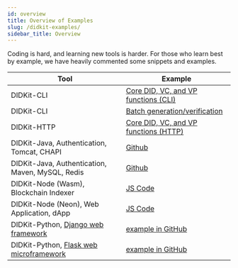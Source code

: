 ```yaml
---
id: overview
title: Overview of Examples
slug: /didkit-examples/
sidebar_title: Overview
---
```


Coding is hard, and learning new tools is harder.  For those who learn best by example, we have heavily commented some snippets and examples.

|Tool|Example|
|---|---|
|DIDKit-CLI|[Core DID, VC, and VP functions (CLI)][]|
|DIDKit-CLI|[Batch generation/verification][]|
|DIDKit-HTTP|[Core DID, VC, and VP functions (HTTP)][]|
|DIDKit-Java, Authentication, Tomcat, CHAPI|[Github](https://github.com/spruceid/didkit/tree/main/examples/java-jsp#readme)|
|DIDKit-Java, Authentication, Maven, MySQL, Redis|[Github](https://github.com/spruceid/didkit/tree/main/examples/java-springboot#readme)|
|DIDKit-Node (Wasm), Blockchain Indexer|[JS Code](https://github.com/spruceid/tzprofiles/blob/main/api/service/index.js)|
|DIDKit-Node (Neon), Web Application, dApp|[JS Code](https://github.com/spruceid/tzprofiles/tree/main/dapp)|
|DIDKit-Python, [Django web framework](https://www.djangoproject.com/)|[example in GitHub](https://github.com/spruceid/didkit/tree/main/examples/python_django)|
|DIDKit-Python, [Flask web microframework](https://flask.palletsprojects.com/en/2.0.x/)|[example in GitHub](https://github.com/spruceid/didkit/tree/main/examples/python-flask/)|

[Core DID, VC, and VP functions (CLI)]: didkit-examples/core-functions-in-bash.md
[Core DID, VC, and VP functions (HTTP)]: didkit-examples/core-functions-in-curl.md
[Batch generation/verification]: didkit-examples/batch-generation.md
